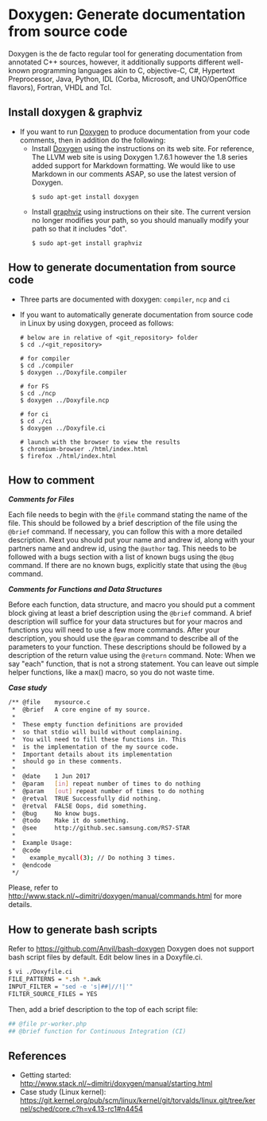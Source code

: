
Doxygen: Generate documentation from source code
=================================================

Doxygen is the de facto regular tool for generating documentation from annotated C++ sources, however, it additionally supports different well-known programming languages akin to C, objective-C, C#, Hypertext Preprocessor, Java, Python, IDL (Corba, Microsoft, and UNO/OpenOffice flavors), Fortran, VHDL and Tcl.

Install doxygen & graphviz
-----------------------------
* If you want to run [Doxygen](http://www.stack.nl/~dimitri/doxygen/) to
  produce documentation from your code comments, then in addition do the following:
  * Install [Doxygen](http://www.stack.nl/~dimitri/doxygen/) using the
    instructions on its web site. For reference, The LLVM web site is using Doxygen 1.7.6.1
    however the 1.8 series added support for Markdown formatting. We would like
    to use Markdown in our comments ASAP, so use the latest version of Doxygen.
    ```
    $ sudo apt-get install doxygen
    ```
  * Install [graphviz](http://graphviz.org/) using instructions on their
    site. The current version no longer modifies your path, so you should
    manually modify your path so that it includes "dot".
    ```
    $ sudo apt-get install graphviz
    ```

How to generate documentation from source code
-----------------------------------------------
* Three parts are documented with doxygen: `compiler`, `ncp` and `ci`
* If you want to automatically generate documentation from source code in Linux by using doxygen, proceed as follows:

    ```
    # below are in relative of <git_repository> folder
    $ cd ./<git_repository>

    # for compiler
    $ cd ./compiler
    $ doxygen ../Doxyfile.compiler

    # for FS
    $ cd ./ncp
    $ doxygen ../Doxyfile.ncp

    # for ci
    $ cd ./ci
    $ doxygen ../Doxyfile.ci

    # launch with the browser to view the results
    $ chromium-browser ./html/index.html
    $ firefox ./html/index.html
    ```

How to comment
--------------------
***Comments for Files***

Each file needs to begin with the `@file` command stating the name of the file. This should be followed by a brief description of the file using the `@brief` command. If necessary, you can follow this with a more detailed description. Next you should put your name and andrew id, along with your partners name and andrew id, using the `@author` tag. This needs to be followed with a bugs section with a list of known bugs using the `@bug` command. If there are no known bugs, explicitly state that using the `@bug` command.

***Comments for Functions and Data Structures***

Before each function, data structure, and macro you should put a comment block giving at least a brief description using the `@brief` command. A brief description will suffice for your data structures but for your macros and functions you will need to use a few more commands. After your description, you should use the `@param` command to describe all of the parameters to your function. These descriptions should be followed by a description of the return value using the `@return` command. Note: When we say "each" function, that is not a strong statement. You can leave out simple helper functions, like a max() macro, so you do not waste time.

***Case study***

```bash
/** @file    mysource.c
 *  @brief   A core engine of my source.
 *
 *  These empty function definitions are provided
 *  so that stdio will build without complaining.
 *  You will need to fill these functions in. This
 *  is the implementation of the my source code.
 *  Important details about its implementation
 *  should go in these comments.
 *
 *  @date    1 Jun 2017
 *  @param   [in] repeat number of times to do nothing
 *  @param   [out] repeat number of times to do nothing 
 *  @retval  TRUE Successfully did nothing.
 *  @retval  FALSE Oops, did something.
 *  @bug     No know bugs.
 *  @todo    Make it do something.
 *  @see     http://github.sec.samsung.com/RS7-STAR
 *
 *  Example Usage:
 *  @code
 *    example_mycall(3); // Do nothing 3 times.
 *  @endcode
 */
```
Please, refer to http://www.stack.nl/~dimitri/doxygen/manual/commands.html for more details.

How to generate bash scripts
-----------------------------
Refer to https://github.com/Anvil/bash-doxygen
Doxygen does not support bash script files by default. Edit below lines in a Doxyfile.ci.

```bash
$ vi ./Doxyfile.ci
FILE_PATTERNS = *.sh *.awk
INPUT_FILTER = "sed -e 's|##|//!|'"
FILTER_SOURCE_FILES = YES
```

Then, add a brief description to the top of each script file:
```bash
## @file pr-worker.php
## @brief function for Continuous Integration (CI)
```

References
-----------
  * Getting started: http://www.stack.nl/~dimitri/doxygen/manual/starting.html
  * Case study (Linux kernel): https://git.kernel.org/pub/scm/linux/kernel/git/torvalds/linux.git/tree/kernel/sched/core.c?h=v4.13-rc1#n4454
